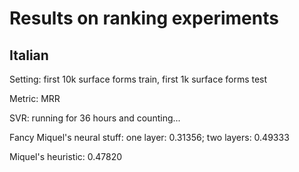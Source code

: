 # Results on ranking experiments

## Italian

Setting: first 10k surface forms train, first 1k surface forms test

Metric: MRR

SVR: running for 36 hours and counting...

Fancy Miquel's neural stuff: one layer: 0.31356; two layers: 0.49333

Miquel's heuristic: 0.47820
